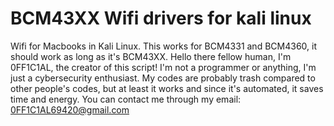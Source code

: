 # BCM43XX Wifi drivers for kali linux
Wifi for Macbooks in Kali Linux. This works for BCM4331 and BCM4360, it should work as long as it's BCM43XX.
Hello there fellow human, I'm 0FF1C1AL, the creator of this script!
I'm not a programmer or anything, I'm just a cybersecurity enthusiast.
My codes are probably trash compared to other people's codes, but at least it works and since it's automated, it saves time and energy.
You can contact me through my email: 0FF1C1AL69420@gmail.com
